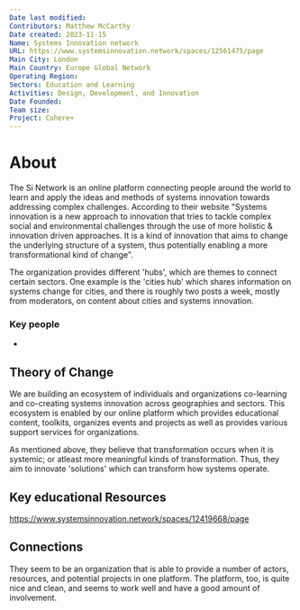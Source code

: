 ```yaml
---
Date last modified: 
Contributors: Matthew McCarthy
Date created: 2023-11-15
Name: Systems Innovation network
URL: https://www.systemsinnovation.network/spaces/12561475/page
Main City: London
Main Country: Europe Global Network
Operating Region: 
Sectors: Education and Learning
Activities: Design, Development, and Innovation
Date Founded: 
Team size: 
Project: Cohere+
---
```


# About 

The Si Network is an online platform connecting people around the world to learn and apply the ideas and methods of systems innovation towards addressing complex challenges. According to their website "Systems innovation is a new approach to innovation that tries to tackle complex social and environmental challenges through the use of more holistic & innovation driven approaches. It is a kind of innovation that aims to change  the underlying structure of a system, thus potentially enabling a more transformational kind of change".

The organization provides different 'hubs', which are themes to connect certain sectors. One example is the 'cities hub' which shares information on systems change for cities, and there is roughly two posts a week, mostly from moderators, 
on content about cities and systems innovation. 
### Key people 

- 

## Theory of Change 

We are building an ecosystem of individuals and organizations co-learning and co-creating systems innovation across geographies and sectors. This ecosystem is enabled by our online platform which provides educational content, toolkits, organizes events and projects as well as provides various support services for organizations. 

As mentioned above, they believe that transformation occurs when it is systemic; or atleast more meaningful kinds of transformation. Thus, they aim to innovate 'solutions' which can transform how systems operate. 

## Key educational Resources 

https://www.systemsinnovation.network/spaces/12419668/page

## Connections 

They seem to be an organization that is able to provide a number of actors, resources, and potential projects in one platform. The platform, too, is quite nice and clean, and seems to work well and have a good amount of involvement. 

